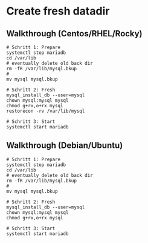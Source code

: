 # Create fresh datadir 

## Walkthrough (Centos/RHEL/Rocky) 

```
# Schritt 1: Prepare 
systemctl stop mariadb 
cd /var/lib 
# eventually delete old back dir
rm -fR /var/lib/mysql.bkup 
# 
mv mysql mysql.bkup 

# Schritt 2: Fresh 
mysql_install_db --user=mysql
chown mysql:mysql mysql
chmod g+rx,o+rx mysql 
restorecon -rv /var/lib/mysql 

# Schritt 3: Start 
systemctl start mariadb
```

## Walkthrough (Debian/Ubuntu) 

```
# Schritt 1: Prepare 
systemctl stop mariadb 
cd /var/lib 
# eventually delete old back dir
rm -fR /var/lib/mysql.bkup 
# 
mv mysql mysql.bkup 

# Schritt 2: Fresh 
mysql_install_db --user=mysql
chown mysql:mysql mysql
chmod g+rx,o+rx mysql 

# Schritt 3: Start 
systemctl start mariadb
```
